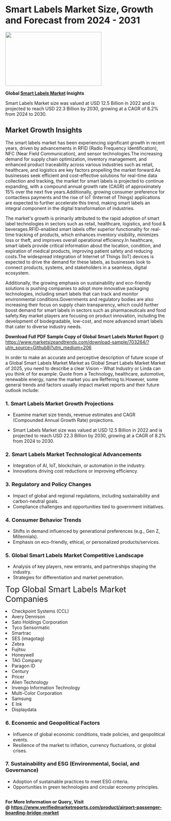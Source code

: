 <H1>Smart Labels Market Size, Growth and Forecast from 2024 - 2031</H1><img class="aligncenter size-medium wp-image-584254" src="https://thirdeyenews.in/wp-content/uploads/2024/09/Global-Market-Research-300x168.jpeg" alt="" width="300" height="168" /><p><strong>Global&nbsp;<a href="https://www.marketsizeandtrends.com/download-sample/703264/?utm_source=Github8j?utm_medium=206">Smart Labels Market</a> Insights</strong></p><p>Smart Labels Market size was valued at USD 12.5 Billion in 2022 and is projected to reach USD 22.3 Billion by 2030, growing at a CAGR of 8.2% from 2024 to 2030.</p><p><h2>Market Growth Insights</h2> <p>The smart labels market has been experiencing significant growth in recent years, driven by advancements in RFID (Radio Frequency Identification), NFC (Near Field Communication), and sensor technologies.The increasing demand for supply chain optimization, inventory management, and enhanced product traceability across various industries such as retail, healthcare, and logistics are key factors propelling the market forward.As businesses seek efficient and cost-effective solutions for real-time data collection and tracking, the market for smart labels is projected to continue expanding, with a compound annual growth rate (CAGR) of approximately 15% over the next five years.Additionally, growing consumer preference for contactless payments and the rise of IoT (Internet of Things) applications are expected to further accelerate this trend, making smart labels an integral component in the digital transformation of industries.</p> <p>The market's growth is primarily attributed to the rapid adoption of smart label technologies in sectors such as retail, healthcare, logistics, and food & beverages.RFID-enabled smart labels offer superior functionality for real-time tracking of products, which enhances inventory visibility, minimizes loss or theft, and improves overall operational efficiency.In healthcare, smart labels provide critical information about the location, condition, and expiration of medical products, improving patient safety and reducing costs.The widespread integration of Internet of Things (IoT) devices is expected to drive the demand for these labels, as businesses look to connect products, systems, and stakeholders in a seamless, digital ecosystem.</p> <p>Additionally, the growing emphasis on sustainability and eco-friendly solutions is pushing companies to adopt more innovative packaging technologies, including smart labels that can track and monitor environmental conditions.Governments and regulatory bodies are also increasing their focus on supply chain transparency, which could further boost demand for smart labels in sectors such as pharmaceuticals and food safety.Key market players are focusing on product innovation, including the development of biodegradable, low-cost, and more advanced smart labels that cater to diverse industry needs.</p> <p><span class=""><strong>Download Full PDF Sample Copy of Global Smart Labels Market Report</strong> @ <a href="https://www.marketsizeandtrends.com/download-sample/703264/?utm_source=Github8j?utm_medium=206" target="_blank">https://www.marketsizeandtrends.com/download-sample/703264/?utm_source=Github8j?utm_medium=206</a></span></p><p>In order to make an accurate and perceptive description of future scope of a Global&nbsp;Smart Labels Market Market as Global&nbsp;Smart Labels Market Market of 2025, you need to describe a clear Vision &ndash; What Industry or Linda can you think of for example: Quote from a Technology, healthcare, automotive, renewable energy, name the market you are Reffering to.However, some general trends and factors usually impact market reports and their future outlook include:</p><h3>1.&nbsp;<strong>Smart Labels Market Growth Projections</strong></h3><ul><li>Examine market size trends, revenue estimates and CAGR (Compounded Annual Growth Rate) projections.</li><li><p>Smart Labels Market size was valued at USD 12.5 Billion in 2022 and is projected to reach USD 22.3 Billion by 2030, growing at a CAGR of 8.2% from 2024 to 2030.</p></li></ul><h3>2.&nbsp;<strong>Smart Labels Market Technological Advancements</strong></h3><ul><li>Integration of AI, IoT, blockchain, or automation in the industry.</li><li>Innovations driving cost reductions or improving efficiency.</li></ul><h3>3.&nbsp;<strong>Regulatory and Policy Changes</strong></h3><ul><li>Impact of global and regional regulations, including sustainability and carbon-neutral goals.</li><li>Compliance challenges and opportunities tied to government initiatives.</li></ul><h3>4.&nbsp;<strong>Consumer Behavior Trends</strong></h3><ul><li>Shifts in demand influenced by generational preferences (e.g., Gen Z, Millennials).</li><li>Emphasis on eco-friendly, ethical, or personalized products/services.</li></ul><h3>5.&nbsp;<strong>Global Smart Labels Market Competitive Landscape</strong></h3><ul><li>Analysis of key players, new entrants, and partnerships shaping the industry.</li><li>Strategies for differentiation and market penetration.</li></ul><p data-pm-slice="1 1 []"><span style="color: inherit; font-family: inherit; font-size: 25px;">Top Global Smart Labels Market Companies</span></p><div class="" data-test-id=""><p><li>Checkpoint Systems (CCL)</li><li> Avery Dennison</li><li> Sato Holdings Corporation</li><li> Tyco Sensormatic</li><li> Smartrac</li><li> SES (imagotag)</li><li> Zebra</li><li> Fujitsu</li><li> Honeywell</li><li> TAG Company</li><li> Paragon ID</li><li> Century</li><li> Pricer</li><li> Alien Technology</li><li> Invengo Information Technology</li><li> Multi-Color Corporation</li><li> Samsung</li><li> E Ink</li><li> Displaydata</li></p></div><h3>6.&nbsp;<strong>Economic and Geopolitical Factors</strong></h3><ul><li>Influence of global economic conditions, trade policies, and geopolitical events.</li><li>Resilience of the market to inflation, currency fluctuations, or global crises.</li></ul><h3>7.&nbsp;<strong>Sustainability and ESG (Environmental, Social, and Governance)</strong></h3><ul><li>Adoption of sustainable practices to meet ESG criteria.</li><li>Opportunities in green technologies and circular economy principles.</li></ul><h2><strong style="font-size: 14px;">For More Information or Query, Visit @&nbsp;</strong><a style="background-color: #ffffff; font-size: 14px;" href="https://www.marketsizeandtrends.com/report/smart-labels-market/" target="_blank">https://www.verifiedmarketreports.com/product/airport-passenger-boarding-bridge-market</a></h2>